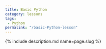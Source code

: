 ```yaml
---
title: Basic Python
category: lessons
tags:
 - Python
permalink: "/basic-Python-lesson"
---
```

{% include description.md name=page.slug %}
